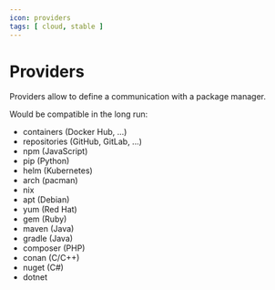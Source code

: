 ```yaml
---
icon: providers
tags: [ cloud, stable ]
---
```

# Providers

Providers allow to define a communication with a package manager.

Would be compatible in the long run:

- containers (Docker Hub, ...)
- repositories (GitHub, GitLab, ...)
- npm (JavaScript)
- pip (Python)
- helm (Kubernetes)
- arch (pacman)
- nix
- apt (Debian)
- yum (Red Hat)
- gem (Ruby)
- maven (Java)
- gradle (Java)
- composer (PHP)
- conan (C/C++)
- nuget (C#)
- dotnet
